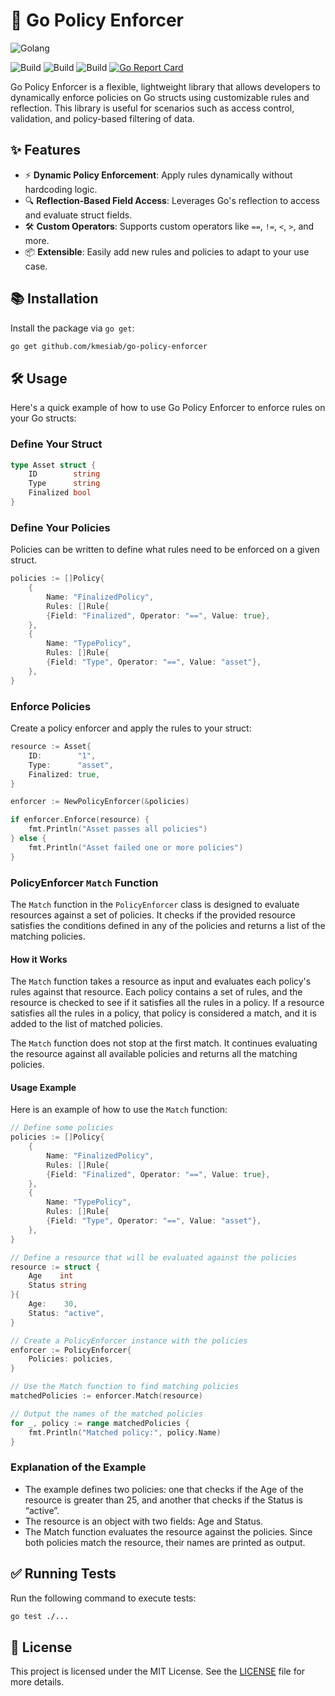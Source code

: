 # 🚀 Go Policy Enforcer

![Golang](https://img.shields.io/badge/Go-00add8.svg?labelColor=171e21&style=for-the-badge&logo=go)

![Build](https://github.com/kmesiab/go-policy-enforcer/actions/workflows/go-build.yml/badge.svg)
![Build](https://github.com/kmesiab/go-policy-enforcer/actions/workflows/go-lint.yml/badge.svg)
![Build](https://github.com/kmesiab/go-policy-enforcer/actions/workflows/go-test.yml/badge.svg)
[![Go Report Card](https://goreportcard.com/badge/github.com/kmesiab/go-policy-enforcer)](https://goreportcard.com/report/github.com/kmesiab/go-policy-enforcer)

Go Policy Enforcer is a flexible, lightweight library that allows
developers to dynamically enforce policies on Go structs using
customizable rules and reflection. This library is useful for
scenarios such as access control, validation, and policy-based
filtering of data.

## ✨ Features

- ⚡ **Dynamic Policy Enforcement**: Apply rules dynamically without
hardcoding logic.
- 🔍 **Reflection-Based Field Access**: Leverages Go's reflection
to access and evaluate struct fields.
- 🛠️ **Custom Operators**: Supports custom operators like
`==`, `!=`, `<`, `>`, and more.
- 📦 **Extensible**: Easily add new rules and policies to
adapt to your use case.

## 📚 Installation

Install the package via `go get`:

```bash
go get github.com/kmesiab/go-policy-enforcer
```

## 🛠️ Usage

Here's a quick example of how to use Go Policy Enforcer to enforce rules
on your Go structs:

### Define Your Struct

```go
type Asset struct {
    ID        string
    Type      string
    Finalized bool
}
```

### Define Your Policies

Policies can be written to define what rules need to be enforced on
a given struct.

```go
policies := []Policy{
    {
        Name: "FinalizedPolicy",
        Rules: []Rule{
        {Field: "Finalized", Operator: "==", Value: true},
    },
    {
        Name: "TypePolicy",
        Rules: []Rule{
        {Field: "Type", Operator: "==", Value: "asset"},
    },
}
```

### Enforce Policies

Create a policy enforcer and apply the rules to your struct:

```go
resource := Asset{
    ID:        "1",
    Type:      "asset",
    Finalized: true,
}

enforcer := NewPolicyEnforcer(&policies)

if enforcer.Enforce(resource) {
    fmt.Println("Asset passes all policies")
} else {
    fmt.Println("Asset failed one or more policies")
}
```

### PolicyEnforcer `Match` Function

The `Match` function in the `PolicyEnforcer` class is designed to evaluate
resources against a set of policies. It checks if the provided resource
satisfies the conditions defined in any of the policies and returns a
list of the matching policies.

#### How it Works

The `Match` function takes a resource as input and evaluates each policy's
rules against that resource. Each policy contains a set of rules, and the
resource is checked to see if it satisfies all the rules in a policy. If
a resource satisfies all the rules in a policy, that policy is considered
a match, and it is added to the list of matched policies.

The `Match` function does not stop at the first match. It continues evaluating
the resource against all available policies and returns all the matching
policies.

#### Usage Example

Here is an example of how to use the `Match` function:

```go
// Define some policies
policies := []Policy{
    {
        Name: "FinalizedPolicy",
        Rules: []Rule{
        {Field: "Finalized", Operator: "==", Value: true},
    },
    {
        Name: "TypePolicy",
        Rules: []Rule{
        {Field: "Type", Operator: "==", Value: "asset"},
    },
}

// Define a resource that will be evaluated against the policies
resource := struct {
    Age    int
    Status string
}{
    Age:    30,
    Status: "active",
}

// Create a PolicyEnforcer instance with the policies
enforcer := PolicyEnforcer{
    Policies: policies,
}

// Use the Match function to find matching policies
matchedPolicies := enforcer.Match(resource)

// Output the names of the matched policies
for _, policy := range matchedPolicies {
    fmt.Println("Matched policy:", policy.Name)
}
```

### Explanation of the Example

- The example defines two policies: one that checks if the Age of the
resource is greater than 25, and another that checks if the Status is “active”.
- The resource is an object with two fields: Age and Status.
- The Match function evaluates the resource against the policies. Since
both policies match the resource, their names are printed as output.

## ✅ Running Tests

Run the following command to execute tests:

```bash
go test ./...
```

## 📝 License

This project is licensed under the MIT License. See the
[LICENSE](./LICENSE) file for more details.

